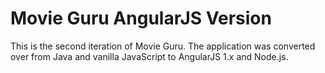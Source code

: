 # Movie Guru AngularJS Version
This is the second iteration of Movie Guru. The application was converted over from Java and vanilla JavaScript to AngularJS 1.x and Node.js.
